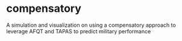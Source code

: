 # compensatory
 A simulation and visualization on using a compensatory approach to leverage AFQT and TAPAS to predict military performance
